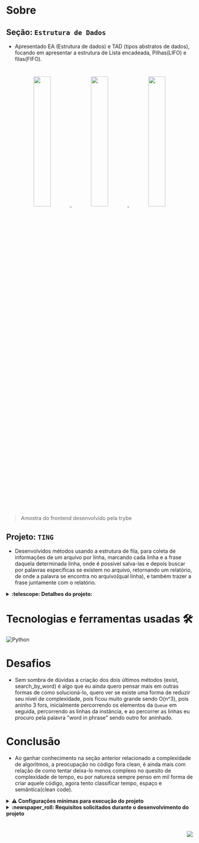 # Sobre

## Seção: `Estrutura de Dados`

- Apresentado EA (Estrutura de dados) e TAD (tipos abstratos de dados), focando em apresentar a estrutura de Lista encadeada, Pilhas(LIFO) e filas(FIFO).

#
<div align="center">
  <a href="./screenshots/home.png">
    <img src="./screenshots/home.png" width="30%"></img>
  </a>
  <a href="./screenshots/jobs_list.png">
    <img src="./screenshots/jobs_list.png" width="30%"></img>
  </a>
  <a href="./screenshots/job_detail.png">
    <img src="./screenshots/job_detail.png" width="30%"></img>
  </a>
</div>

>Amostra do frontend desenvolvido pela trybe

## Projeto: `TING`

- Desenvolvidos métodos usando a estrutura de fila, para coleta de informações de um arquivo por linha, marcando cada linha e a frase daquela determinada linha, onde é possível salva-las e depois buscar por palavras específicas se existem no arquivo, retornando um relatório, de onde a palavra se encontra no arquivo(qual linha), e também trazer a frase juntamente com o relatório.

<details>
  <summary>
    <strong>
      :telescope: Detalhes do projeto:
    </strong>
  </summary>

# Classe Queue

Initialmente foi criado uma classe `Queue`, na pasta `ting_file_management/queue.py`, responsável por padronizar a estrutura de fila, por recomandações da trybe e da documentação do python, optei por criar o atributo dessa classe usando a coleção deque, que é mais performática quando relacionado a estrutura de filas, por questão de deslocamento dos elementos ao inserir ou remover elementos da fila. [fonte](https://docs.python.org/pt-br/3/tutorial/datastructures.html#using-lists-as-queues)

# Método txt_importer

Método encontrado na pasta `ting_file_management/file_manament.py`, responsável por coletar as informações de um arquivo txt, aceitando somente arquivos com extensões txt, ele retorna uma lista sendo cada elemento da lista uma linha do arquivo.

# Método process

Encontrado em `ting_file_management/file_process.py`, ele que processa as informação dentro da `Queue`, ele recebe como parâmetro o caminho onde está o arquivo txt juntamente com uma instância da `Queue`, para realizar o enfileiramento das informação dos arquivos, por padrão ele não enfileira arquivos com o mesmo nome/caminho(duplicando dados).

# Método remove

Encontrado em `ting_file_management/file_process.py`, responsável por quando a instância da `Queue` não está vázia de remover o primeiro elemento dela(FIFO).

# Método file_metadata

Encontrado em `ting_file_management/file_process.py`, método responsavel por mostrar na tela os dados salvos na posição do indice passada como parâmetro, do primeiro ao último elemento na `Queue`.

# Método exists_word

Encontrado em `ting_search_word/word_search.py`, esse método recebe 2 parâmetros, uma instância de `Queue` a palavra que deseja procurar nos arquivos que foram processados com o método process da `Queue`, retornando um relatório, passando em quais linhas a palavra foi encontrada de qual arquivo, e caso não seja encontrada a palavra, o relatório trás uma lista vazia.

# Método search_by_word

Encontrado em `ting_search_word/word_search.py`, assim como o método exists, ele cria um relatório referente a palavra com base na `Queue`, trazendo uma informação adicional, que é o conteudo da linha, que ele encontrou a palavra.
Nesse método eu fragmentei o código do exists word, para reutiliza-lo, adicionando um parametro, onde eu determino se ele deve trazer o relatório com ou sem frase, evitando de criar a repetição do código, para tazer uma informação adicional.
Fazendo isso, veio em mente, e se existirem outro métodos parecidos com esse pegando mais informações adicionais, provavelmente trocaria o if, para um object literal, onde faria como extensão, para criar métodos que extraem a informação desejada.

</details>

#

# Tecnologias e ferramentas usadas 🛠

![Python](https://img.shields.io/badge/-Python-%23F7DF1C?style=flat-square&logo=python)


# Desafios

- Sem sombra de dúvidas a criação dos dois últimos métodos (exist, search_by_word) é algo que eu ainda quero pensar mais em outras formas de como solucioná-lo, quero ver se existe uma forma de reduzir seu nível de complexidade, pois ficou muito grande sendo O(n^3), pois aninho 3 fors, inicialmente percorrendo os elementos da `Queue` em seguida, percorrendo as linhas da instância, e ao percorrer as linhas eu procuro pela palavra "word in phrase" sendo outro for aninhado.

# Conclusão

- Ao ganhar conhecimento na seção anterior relacionado a complexidade de algoritmos, a preocupação no código fora clean, é ainda mais com relação de como tentar deixa-lo menos complexo no quesito de complexidade de tempo, eu por natureza sempre penso em mil forma de criar aquele código, agora tento classificar tempo, espaço e semântica(clean code).

<details>
  <summary>
    <strong>
      ⚠️ Configurações mínimas para execução do projeto
    </strong>
  </summary>

   - Sistema Operacional Distribuição Unix
 - Python versão >= 3.8.10 

</details>

</details>

<details>
  <summary>
    <strong>
      :newspaper_roll: Requisitos solicitados durante o desenvolvimento do projeto
    </strong>
  </summary>

 
### Resultado por requisito
*Nome* | *Avaliação*
--- | :---:
1.1 - Será validado que o método `enqueue` deve adicionar um valor a fila, modificando seu tamanho | :heavy_check_mark:
1.2 - Será validado que o método `dequeue` deve remover o elemento a mais tempo na fila, modificando seu tamanho | :heavy_check_mark:
1.3 - Será validado que o método `search` deve buscar um valor na lista à partir de um índice | :heavy_check_mark:
1.4 - Será validado que o método `search` deve lançar uma exceção quando o índice for inválido | :heavy_check_mark:
2.1 - Será validado que ao executar o método `txt_importer` deve retornar uma estrutura contendo as linhas do arquivo | :heavy_check_mark:
2.2 - Será validado que ao executar o método `txt_importer` com um arquivo TXT que não exista, deve ser exibida a mensagem: `Arquivo {path_file} não encontrado` | :heavy_check_mark:
2.3 - Será validado que ao executar o método `txt_importer` com uma extensão diferente de `.txt`, deve ser exibida uma mensagem: `Formato inválido` | :heavy_check_mark:
3.1 - Será validado que ao executar a função `process` com o mesmo nome a execução deverá ser ignorada | :heavy_check_mark:
3.2 - Será validado que ao executar a função `process` com sucesso deverá retornar mensagem via `stdout` | :heavy_check_mark:
4.1 - Será validado que ao executar a função `remove` com sucesso deverá retornar mensagem via `stdout` | :heavy_check_mark:
4.2 - Será validado que ao executar a função `remove` um arquivo inexistente deverá retornar a mensagem `Não há elementos` | :heavy_check_mark:
5.1 - Será validado que ao executar a função `file_metadata` com sucesso deverá retornar mensagem via `stdout` | :heavy_check_mark:
5.2 - Será validado que ao executar a função `file_metadata` com posição inválida deverá retornar a mensagem `Posição inválida` | :heavy_check_mark:
6.1 - Será validado que ao executar a função `exists_word` com sucesso deverá retornar a mensagem | :heavy_check_mark:
6.2 - Será validado que ao executar a função `exists_word` com palavra inexistente deverá retornar uma lista vazia | :heavy_check_mark:
7.1 - Será validado que ao executar a função `search_by_word` com sucesso deverá retornar a mensagem | :heavy_check_mark:
7.2 - Será validado que ao executar a função `search_by_word` com palavra inexistente deverá retornar uma lista vazia | :heavy_check_mark:


</details>

#

<div align="right">
  <img src="https://badgen.net/badge/last%20update/28-02-2023/blue">
</div>